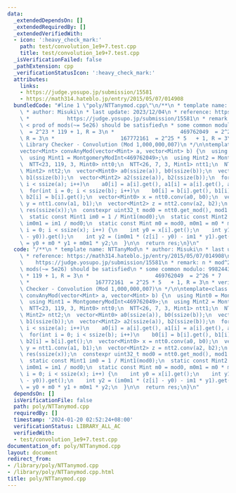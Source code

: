 ```yaml
---
data:
  _extendedDependsOn: []
  _extendedRequiredBy: []
  _extendedVerifiedWith:
  - icon: ':heavy_check_mark:'
    path: test/convolution_1e9+7.test.cpp
    title: test/convolution_1e9+7.test.cpp
  _isVerificationFailed: false
  _pathExtension: cpp
  _verificationStatusIcon: ':heavy_check_mark:'
  attributes:
    links:
    - https://judge.yosupo.jp/submission/15581
    - https://math314.hateblo.jp/entry/2015/05/07/014908
  bundledCode: "#line 1 \"poly/NTTanymod.cpp\"\n/**\n * template name: NTTanyMod\n\
    \ * author: Misuki\n * last update: 2023/12/04\n * reference: https://math314.hateblo.jp/entry/2015/05/07/014908\n\
    \ *            https://judge.yosupo.jp/submission/15581\n * remark: n * mod^2\
    \ < prod of mods(~= 5e26) should be satisfied\n * some common modulo: 998244353\
    \  = 2^23 * 119 + 1, R = 3\n *                     469762049  = 2^26 * 7   + 1,\
    \ R = 3\n *                     167772161  = 2^25 * 5   + 1, R = 3\n * verify:\
    \ Library Checker - Convolution (Mod 1,000,000,007)\n */\n\ntemplate<class Mint>\n\
    vector<Mint> convAnyMod(vector<Mint> a, vector<Mint> b) {\n  using Mint0 = MontgomeryModInt<998244353>;\n\
    \  using Mint1 = MontgomeryModInt<469762049>;\n  using Mint2 = MontgomeryModInt<167772161>;\n\
    \  NTT<23, 119, 3, Mint0> ntt0;\n  NTT<26, 7, 3, Mint1> ntt1;\n  NTT<25, 5, 3,\
    \ Mint2> ntt2;\n  vector<Mint0> a0(ssize(a)), b0(ssize(b));\n  vector<Mint1> a1(ssize(a)),\
    \ b1(ssize(b));\n  vector<Mint2> a2(ssize(a)), b2(ssize(b));\n  for(int i = 0;\
    \ i < ssize(a); i++)\n    a0[i] = a[i].get(), a1[i] = a[i].get(), a2[i] = a[i].get();\n\
    \  for(int i = 0; i < ssize(b); i++)\n    b0[i] = b[i].get(), b1[i] = b[i].get(),\
    \ b2[i] = b[i].get();\n  vector<Mint0> x = ntt0.conv(a0, b0);\n  vector<Mint1>\
    \ y = ntt1.conv(a1, b1);\n  vector<Mint2> z = ntt2.conv(a2, b2);\n  vector<Mint>\
    \ res(ssize(x));\n  constexpr uint32_t mod0 = ntt0.get_mod(), mod1 = ntt1.get_mod();\n\
    \  static const Mint1 im0 = 1 / Mint1(mod0);\n  static const Mint2 im1 = 1 / Mint2(mod1),\
    \ im0m1 = im1 / mod0;\n  static const Mint m0 = mod0, m0m1 = m0 * mod1;\n  for(int\
    \ i = 0; i < ssize(x); i++) {\n    int y0 = x[i].get();\n    int y1 = (im0 * (y[i]\
    \ - y0)).get();\n    int y2 = (im0m1 * (z[i] - y0) - im1 * y1).get();\n    res[i]\
    \ = y0 + m0 * y1 + m0m1 * y2;\n  }\n\n  return res;\n}\n"
  code: "/**\n * template name: NTTanyMod\n * author: Misuki\n * last update: 2023/12/04\n\
    \ * reference: https://math314.hateblo.jp/entry/2015/05/07/014908\n *        \
    \    https://judge.yosupo.jp/submission/15581\n * remark: n * mod^2 < prod of\
    \ mods(~= 5e26) should be satisfied\n * some common modulo: 998244353  = 2^23\
    \ * 119 + 1, R = 3\n *                     469762049  = 2^26 * 7   + 1, R = 3\n\
    \ *                     167772161  = 2^25 * 5   + 1, R = 3\n * verify: Library\
    \ Checker - Convolution (Mod 1,000,000,007)\n */\n\ntemplate<class Mint>\nvector<Mint>\
    \ convAnyMod(vector<Mint> a, vector<Mint> b) {\n  using Mint0 = MontgomeryModInt<998244353>;\n\
    \  using Mint1 = MontgomeryModInt<469762049>;\n  using Mint2 = MontgomeryModInt<167772161>;\n\
    \  NTT<23, 119, 3, Mint0> ntt0;\n  NTT<26, 7, 3, Mint1> ntt1;\n  NTT<25, 5, 3,\
    \ Mint2> ntt2;\n  vector<Mint0> a0(ssize(a)), b0(ssize(b));\n  vector<Mint1> a1(ssize(a)),\
    \ b1(ssize(b));\n  vector<Mint2> a2(ssize(a)), b2(ssize(b));\n  for(int i = 0;\
    \ i < ssize(a); i++)\n    a0[i] = a[i].get(), a1[i] = a[i].get(), a2[i] = a[i].get();\n\
    \  for(int i = 0; i < ssize(b); i++)\n    b0[i] = b[i].get(), b1[i] = b[i].get(),\
    \ b2[i] = b[i].get();\n  vector<Mint0> x = ntt0.conv(a0, b0);\n  vector<Mint1>\
    \ y = ntt1.conv(a1, b1);\n  vector<Mint2> z = ntt2.conv(a2, b2);\n  vector<Mint>\
    \ res(ssize(x));\n  constexpr uint32_t mod0 = ntt0.get_mod(), mod1 = ntt1.get_mod();\n\
    \  static const Mint1 im0 = 1 / Mint1(mod0);\n  static const Mint2 im1 = 1 / Mint2(mod1),\
    \ im0m1 = im1 / mod0;\n  static const Mint m0 = mod0, m0m1 = m0 * mod1;\n  for(int\
    \ i = 0; i < ssize(x); i++) {\n    int y0 = x[i].get();\n    int y1 = (im0 * (y[i]\
    \ - y0)).get();\n    int y2 = (im0m1 * (z[i] - y0) - im1 * y1).get();\n    res[i]\
    \ = y0 + m0 * y1 + m0m1 * y2;\n  }\n\n  return res;\n}\n"
  dependsOn: []
  isVerificationFile: false
  path: poly/NTTanymod.cpp
  requiredBy: []
  timestamp: '2024-01-20 02:52:24+08:00'
  verificationStatus: LIBRARY_ALL_AC
  verifiedWith:
  - test/convolution_1e9+7.test.cpp
documentation_of: poly/NTTanymod.cpp
layout: document
redirect_from:
- /library/poly/NTTanymod.cpp
- /library/poly/NTTanymod.cpp.html
title: poly/NTTanymod.cpp
---
```

